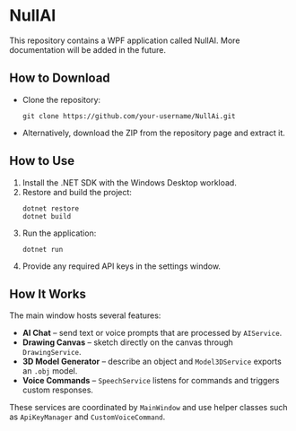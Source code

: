 NullAI
======

This repository contains a WPF application called NullAI.
More documentation will be added in the future.

## How to Download
- Clone the repository:
  ```
  git clone https://github.com/your-username/NullAi.git
  ```
- Alternatively, download the ZIP from the repository page and extract it.

## How to Use
1. Install the .NET SDK with the Windows Desktop workload.
2. Restore and build the project:
   ```
   dotnet restore
   dotnet build
   ```
3. Run the application:
   ```
   dotnet run
   ```
4. Provide any required API keys in the settings window.

## How It Works
The main window hosts several features:
- **AI Chat** – send text or voice prompts that are processed by `AIService`.
- **Drawing Canvas** – sketch directly on the canvas through `DrawingService`.
- **3D Model Generator** – describe an object and `Model3DService` exports an `.obj` model.
- **Voice Commands** – `SpeechService` listens for commands and triggers custom responses.

These services are coordinated by `MainWindow` and use helper classes such as `ApiKeyManager` and `CustomVoiceCommand`.

